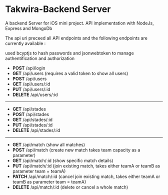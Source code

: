 # Takwira-Backend Server

A backend Server for iOS mini project. API implementation with NodeJs, Express and MongoDb

The api uri preceed all API endpoints and the following endpoints are currently available :

used bcyptjs to hash passwords and jsonwebtoken to manage authentification and authorization

* **POST**  /api/login
* **GET**  /api/users    (requires a valid token to show all users)
* **POST** /api/users
* **GET** /api/users/:id
* **PUT** /api/users/:id
* **DELETE** /api/users/:id
-----------------------------
* **GET** /api/stades
* **POST** /api/stades
* **GET** /api/stades/:id
* **PUT** /api/stades/:id
* **DELETE** /api/stades/:id
----------------------------
* **GET**  /api/match (show all matches)
* **POST** /api/match (create new match takes team capacity as a parameter)
* **GET** /api/match/:id (show specific match details)
* **PUT** /api/match/:id (join existing match, takes either teamA or teamB as parameter team = teamA)
* **PATCH** /api/match/:id (cancel join existing match, takes either teamA or teamB as parameter team = teamA)
* **DELETE** /api/match/:id (delete or cancel a whole match)

